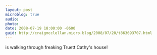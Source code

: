 ```yaml
---
layout: post
microblog: true
audio: 
photo: 
date: 2008-07-19 18:00:00 -0600
guid: http://craigmcclellan.micro.blog/2008/07/20/t863693707.html
---
```

is walking through freaking Truett Cathy's house!
